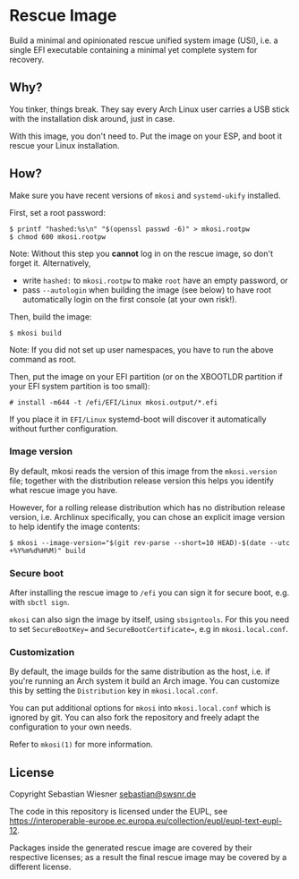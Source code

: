 # Rescue Image

Build a minimal and opinionated rescue unified system image (USI), i.e. a single EFI executable containing a minimal yet complete system for recovery.

## Why?

You tinker, things break. They say every Arch Linux user carries a USB stick with the installation disk around, just in case.

With this image, you don't need to. Put the image on your ESP, and boot it rescue your Linux installation.

## How?

Make sure you have recent versions of `mkosi` and `systemd-ukify` installed.

First, set a root password:

```console
$ printf "hashed:%s\n" "$(openssl passwd -6)" > mkosi.rootpw
$ chmod 600 mkosi.rootpw
```

Note: Without this step you **cannot** log in on the rescue image, so don't forget it.
Alternatively,

- write `hashed:` to `mkosi.rootpw` to make `root` have an empty password, or
- pass `--autologin` when building the image (see below) to have root automatically login on the first console (at your own risk!).

Then, build the image:

```console
$ mkosi build
```

Note: If you did not set up user namespaces, you have to run the above command as root.

Then, put the image on your EFI partition (or on the XBOOTLDR partition if your EFI system partition is too small):

```console
# install -m644 -t /efi/EFI/Linux mkosi.output/*.efi
```

If you place it in `EFI/Linux` systemd-boot will discover it automatically without further configuration.

### Image version

By default, mkosi reads the version of this image from the `mkosi.version` file; together with the distribution release
version this helps you identify what rescue image you have.

However, for a rolling release distribution which has no distribution release version, i.e. Archlinux specifically,
you can chose an explicit image version to help identify the image contents:

```console
$ mkosi --image-version="$(git rev-parse --short=10 HEAD)-$(date --utc +%Y%m%d%H%M)" build
```

### Secure boot

After installing the rescue image to `/efi` you can sign it for secure boot, e.g. with `sbctl sign`.

`mkosi` can also sign the image by itself, using `sbsigntools`.
For this you need to set `SecureBootKey=` and `SecureBootCertificate=`, e.g in `mkosi.local.conf`.

### Customization

By default, the image builds for the same distribution as the host, i.e. if you're running an Arch system it build an Arch image.
You can customize this by setting the `Distribution` key in `mkosi.local.conf`.

You can put additional options for `mkosi` into `mkosi.local.conf` which is ignored by git.
You can also fork the repository and freely adapt the configuration to your own needs.

Refer to `mkosi(1)` for more information.

## License

Copyright Sebastian Wiesner <sebastian@swsnr.de>

The code in this repository is licensed under the EUPL, see <https://interoperable-europe.ec.europa.eu/collection/eupl/eupl-text-eupl-12>.

Packages inside the generated rescue image are covered by their respective licenses;
as a result the final rescue image may be covered by a different license.
